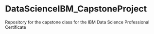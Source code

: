 # DataScienceIBM_CapstoneProject
Repository for the capstone class for the IBM Data Science Professional Certificate
